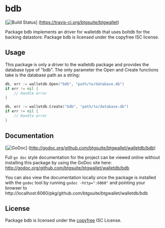 bdb
===

[![Build Status](https://travis-ci.org/btgsuite/btgwallet.png?branch=master)]
(https://travis-ci.org/btgsuite/btgwallet)

Package bdb implements an driver for walletdb that uses boltdb for the backing
datastore.  Package bdb is licensed under the copyfree ISC license.

## Usage

This package is only a driver to the walletdb package and provides the database
type of "bdb".  The only parameter the Open and Create functions take is the
database path as a string:

```Go
db, err := walletdb.Open("bdb", "path/to/database.db")
if err != nil {
	// Handle error
}
```

```Go
db, err := walletdb.Create("bdb", "path/to/database.db")
if err != nil {
	// Handle error
}
```

## Documentation

[![GoDoc](https://godoc.org/github.com/btgsuite/btgwallet/walletdb/bdb?status.png)]
(http://godoc.org/github.com/btgsuite/btgwallet/walletdb/bdb)

Full `go doc` style documentation for the project can be viewed online without
installing this package by using the GoDoc site here:
http://godoc.org/github.com/btgsuite/btgwallet/walletdb/bdb

You can also view the documentation locally once the package is installed with
the `godoc` tool by running `godoc -http=":6060"` and pointing your browser to
http://localhost:6060/pkg/github.com/btgsuite/btgwallet/walletdb/bdb

## License

Package bdb is licensed under the [copyfree](http://copyfree.org) ISC
License.
